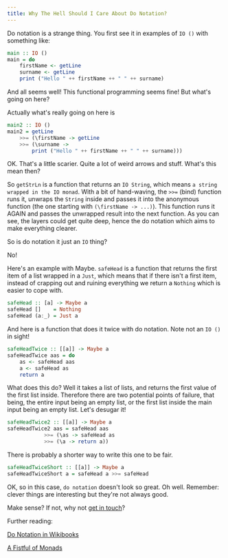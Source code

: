 ```yaml
---
title: Why The Hell Should I Care About Do Notation?
---
```


Do notation is a strange thing. You first see it in examples of `IO ()` with something like:

```haskell
main :: IO ()
main = do
    firstName <- getLine
    surname <- getLine
    print ("Hello " ++ firstName ++ " " ++ surname)
```

And all seems well! This functional programming seems fine! But what's going on here?

Actually what's really going on here is

```haskell
main2 :: IO ()
main2 = getLine
    >>= (\firstName -> getLine
    >>= (\surname ->
        print ("Hello " ++ firstName ++ " " ++ surname)))
```

OK. That's a little scarier. Quite a lot of weird arrows and stuff. What's this mean then?

So `getStrLn` is a function that returns an `IO String`, which means `a string wrapped in the IO monad`. With a bit of hand-waving, the `>>=` (bind) function runs it, unwraps the `String` inside and passes it into the anonymous function (the one starting with `(\firstName -> ...)`). This function runs it AGAIN and passes the unwrapped result into the next function. As you can see, the layers could get quite deep, hence the do notation which aims to make everything clearer.

So is do notation it just an `IO` thing?

No!

Here's an example with Maybe. `safeHead` is a function that returns the first item of a list wrapped in a `Just`, which means that if there isn't a first item, instead of crapping out and ruining everything we return a `Nothing` which is easier to cope with.

```haskell
safeHead :: [a] -> Maybe a
safeHead []    = Nothing
safeHead (a:_) = Just a
```

And here is a function that does it twice with do notation. Note not an `IO ()` in sight!

```haskell
safeHeadTwice :: [[a]] -> Maybe a
safeHeadTwice aas = do
    as <- safeHead aas
    a <- safeHead as
    return a
```

What does this do? Well it takes a list of lists, and returns the first value of the first list inside. Therefore there are two potential points of failure, that being, the entire input being an empty list, or the first list inside the main input being an empty list. Let's desugar it!

```haskell
safeHeadTwice2 :: [[a]] -> Maybe a
safeHeadTwice2 aas = safeHead aas
            >>= (\as -> safeHead as
            >>= (\a -> return a))
```

There is probably a shorter way to write this one to be fair.

```haskell
safeHeadTwiceShort :: [[a]] -> Maybe a
safeHeadTwiceShort a = safeHead a >>= safeHead
```

OK, so in this case, `do notation` doesn't look so great. Oh well. Remember: clever things are interesting but they're not always good.

Make sense? If not, why not [get in touch](/contact.html)?

Further reading:

[Do Notation in Wikibooks](https://en.wikibooks.org/wiki/Haskell/do_notation)

[A Fistful of Monads](http://learnyouahaskell.com/a-fistful-of-monads)

